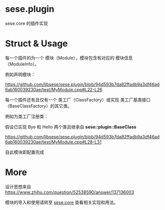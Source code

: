 # sese.plugin

sese.core 的插件实现

# Struct & Usage

每一个插件的为一个 模块（Module），模块包含有对应的 模块信息（ModuleInfo）。

例如声明模块：

https://github.com/libsese/sese.plugin/blob/94d593b7da82ffadb9a3df46ad6ab160039230ae/test/MyModule.cpp#L22-L26

每一个插件还有且仅有一个 类工厂（ClassFactory）或实现 类工厂基类接口（BaseClassFactory）的其它类。

例如为类工厂注册类：

假设已实现 Bye 和 Hello 两个类且继承自 **sese::plugin::BaseClass**

https://github.com/libsese/sese.plugin/blob/94d593b7da82ffadb9a3df46ad6ab160039230ae/test/MyModule.cpp#L28-L31

自此模块即配置完成

# More

设计思想来自 https://www.zhihu.com/question/52538590/answer/137136003

模块的导入和使用请转至
[sese.core](https://github.com/libsese/sese.core.git) 
查看相关实现和用法。
